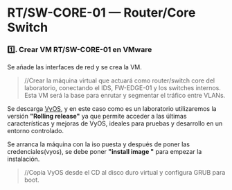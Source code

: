 # RT/SW-CORE-01 — Router/Core Switch

### 1️⃣. Crear VM RT/SW-CORE-01 en VMware

Se añade las interfaces de red y se crea la VM.

>//Crear la máquina virtual que actuará como router/switch core del laboratorio, conectando el IDS, FW-EDGE-01 y los switches internos. Esta VM será la base para enrutar y segmentar el tráfico entre VLANs.

Se descarga [VyOS](https://vyos.net/get/nightly-builds/), y en este caso como es un laboratorio utilizaremos la versión **"Rolling release"** ya que permite
acceder a las últimas características y mejoras de VyOS, ideales para pruebas y desarrollo en un entorno controlado.

Se arranca la máquina con la iso puesta y después de poner las credenciales(vyos), se debe poner **"install image
"** para empezar la instalación.

>//Copia VyOS desde el CD al disco duro virtual y configura GRUB para boot.

